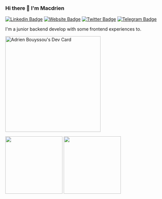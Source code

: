 ### Hi there 👋 I'm Macdrien

[![Linkedin Badge](https://img.shields.io/badge/-LinkedIn-0e76a8?style=flat-square&logo=Linkedin&logoColor=white)](https://linkedin.com/in/adrien-bouysou)
[![Website Badge](https://img.shields.io/badge/Website-000000?style=flat-square&logo=firefox&logoColor=FF7139)](https://gkassym.netlify.app)
[![Twitter Badge](https://img.shields.io/badge/-Twitter-00acee?style=flat-square&logo=Twitter&logoColor=white)](https://twitter.com/macdrien12)
[![Telegram Badge](https://img.shields.io/badge/-Telegram-0088cc?style=flat-square&logo=Telegram&logoColor=white)](https://t.me/macdrien)

I'm a junior backend develop with some frontend experiences to.

<img src="https://api.daily.dev/devcards/628dedba10a54ea18d62570082b69b4d.png?r=anf" width="300" alt="Adrien Bouyssou's Dev Card"/>

<p>
  <img height="180em" src="https://github-readme-stats.vercel.app/api?username=macdrien&show_icons=true&hide_border=true&&count_private=true&include_all_commits=true" />
  <img height="180em" src="https://github-readme-stats.vercel.app/api/top-langs/?username=macdrien&exclude_repo=KNN-Image-Classification&show_icons=true&hide_border=true&layout=compact&langs_count=8"/>
</p>
